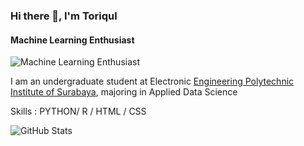 ### Hi there 👋, I'm Toriqul
#### Machine Learning Enthusiast
![Machine Learning Enthusiast](https://media.licdn.com/dms/image/D4E16AQHXKO6MzPwOFw/profile-displaybackgroundimage-shrink_350_1400/0/1691680139151?e=1703116800&v=beta&t=bs_R_CzjNa6G3yI9-Ghk33AeBnoCzz3s4GcQYC4uAA4)

I am an undergraduate student at Electronic [Engineering Polytechnic Institute of Surabaya](https://pens.ac.id/), majoring in Applied Data Science

Skills : PYTHON/ R / HTML / CSS

![GitHub Stats](https://github-readme-stats.vercel.app/api?username=tmuchlissin&theme=radical)



